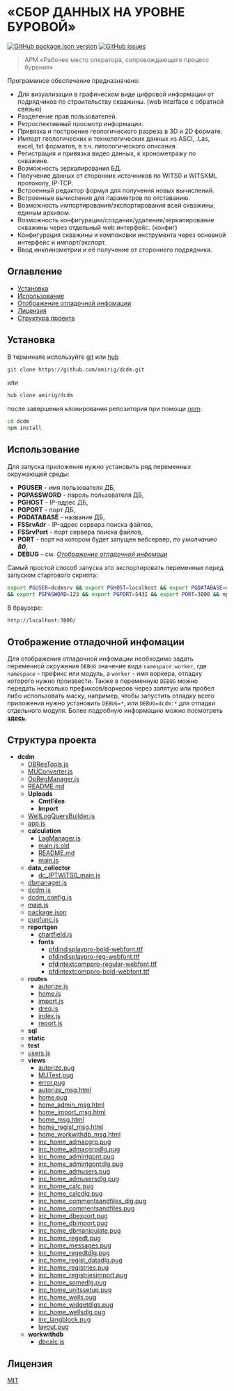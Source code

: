 # «СБОР ДАННЫХ НА УРОВНЕ БУРОВОЙ»
[![GitHub package.json version](https://img.shields.io/github/package-json/v/n19htz/readme-dcdm.svg)](https://github.com/n19htz/readme-dcdm/blob/master/package.json)
[![GitHub issues](https://img.shields.io/github/issues/n19htz/readme-dcdm.svg)](https://github.com/n19htz/readme-dcdm/issues)
> АРМ «Рабочее место оператора, сопровождающего процесс бурения»

Программное обеспечение предназначено:
 * Для визуализации в графическом виде цифровой информации от подрядчиков по строительству скважины. (web interface c обратной связью)
 * Разделение прав пользователей.
 * Ретроспективный просмотр информации.
 * Привязка и построение геологического разреза в 3D и 2D формате.
 * Импорт геологических и технологических данных из ASCI, .Las, excel, txt форматов, в т.ч. литологического описания.
 * Регистрация и привязка видео данных, к хронометражу по скважине.
 * Возможность зеркалирования БД.
 * Получение данных от сторонних источников по WITS0 и WITSXML протоколу, IP-TCP.
 * Встроенный редактор формул для получения новых вычислений.
 * Встроенные вычисления для параметров по отставанию.
 * Возможность импортирования/экспортирования всей скважины, единым архивом.
 * Возможность конфигурации/создания/удаления/зеркалирование скважины через отдельный web интерфейс. (конфиг)
 * Конфигурация скважины и компоновки инструмента через основной интерфейс и импорт/экспорт.
 * Ввод инклинометрии и её получение от стороннего подрядчика.

## Оглавление
- [Установка](#установка)
- [Использование](#использование)
- [Отображение отладочной инфомации](#отображение-отладочной-инфомации)
- [Лицензия](#лицензия)
- [Структура проекта](#структура-проекта)

## Установка
В терминале используйте [git](https://git-scm.com) или [hub](https://hub.github.com)

```bash
git clone https://github.com/amirig/dcdm.git
```
или
```bash
hub clone amirig/dcdm
```
после завершения клонирования репозитория при помощи [npm](https://docs.npmjs.com):

```bash
cd dcdm
npm install
```

## Использование
Для запуска приложения нужно установить ряд переменных окружающей среды:
- **PGUSER** - имя пользователя ДБ,
- **PGPASSWORD** - пароль пользователя ДБ,
- **PGHOST** - IP-адрес ДБ,
- **PGPORT** - порт ДБ,
- **PGDATABASE** - название ДБ,
- **FSSrvAdr** - IP-адрес сервера поиска файлов,
- **FSSrvPort** - порт сервера поиска файлов,
- **PORT** - порт на котором будет запущен вебсервер, _по умолчанию **80**_,
- **DEBUG** - см. _[Отображение отладочной инфомаци](#отображение-отладочной-инфомации)_

Самый простой способ запуска это экспортировать переменные перед запуском стартового скрипта:
```bash
export PGUSER=dcdmsrv && export PGHOST=localhost && export PGDATABASE=dcdm
&& export PGPASWORD=123 && export PGPORT=5432 && export PORT=3000 && npm run start
```

В браузере:
```bash
http://localhost:3000/
```

## Отображение отладочной инфомации
Для отображения отладочной инфомации необходимо задать 
переменной окружения `DEBUG` значение вида `namespace:worker`, где `namespace` - 
префикс или модуль, a `worker` - имя воркера, отладку которого нужно произвести. Также в переменную `DEBUG` можно передать 
несколько префиксов/воркеров
через запятую или пробел либо использовать маску, например, чтобы запустить отладку всего приложения
нужно установить `DEBUG=*`, или `DEBUG=dcdm:*` для отладки отдельного модуля. Более подробную информацию можно посмотреть **[здесь](https://github.com/visionmedia/debug)**.

## Структура проекта
- __dcdm__
  - [DBResTools.js](dcdm/DBResTools.js)
  - [MUConverter.js](dcdm/MUConverter.js)
  - [OpRegManager.js](dcdm/OpRegManager.js)
  - [README.md](dcdm/README.md)
  - __Uploads__
    - __CmtFiles__
    - __Import__
  - [WellLogQueryBuilder.js](dcdm/WellLogQueryBuilder.js)
  - [app.js](dcdm/app.js)
  - __calculation__
    - [LagManager.js](dcdm/calculation/LagManager.js)
    - [main.js.old](dcdm/calculation/main.js.old)
    - [README.md](dcdm/calculation/README.md)
    - [main.js](dcdm/calculation/main.js)
  - __data_collector__
    - [dc_IPTWITS0_main.js](dcdm/data_collector/dc_IPTWITS0_main.js)
  - [dbmanager.js](dcdm/dbmanager.js)
  - [dcdm.js](dcdm/dcdm.js)
  - [dcdm_config.js](dcdm/dcdm_config.js)
  - [main.js](dcdm/main.js)
  - [package.json](dcdm/package.json)
  - [pugfunc.js](dcdm/pugfunc.js)
  - __reportgen__
    - [chartfield.js](dcdm/reportgen/chartfield.js)
    - __fonts__
      - [pfdindisplaypro-bold-webfont.ttf](dcdm/reportgen/fonts/pfdindisplaypro-bold-webfont.ttf)
      - [pfdindisplaypro-reg-webfont.ttf](dcdm/reportgen/fonts/pfdindisplaypro-reg-webfont.ttf)
      - [pfdintextcomppro-regular-webfont.ttf](dcdm/reportgen/fonts/pfdintextcomppro-regular-webfont.ttf)
      - [pfdintextcomppro-bold-webfont.ttf](dcdm/reportgen/fonts/pfdintextcomppro-bold-webfont.ttf)
  - __routes__
    - [autorize.js](dcdm/routes/autorize.js)
    - [home.js](dcdm/routes/home.js)
    - [import.js](dcdm/routes/import.js)
    - [dreq.js](dcdm/routes/dreq.js)
    - [index.js](dcdm/routes/index.js)
    - [report.js](dcdm/routes/report.js)
  - __sql__
  - __static__
  - __test__
  - [users.js](dcdm/users.js)
  - __views__
    - [autorize.pug](dcdm/views/autorize.pug)
    - [MUTest.pug](dcdm/views/MUTest.pug)
    - [error.pug](dcdm/views/error.pug)
    - [autorize_msg.html](dcdm/views/autorize_msg.html)
    - [home.pug](dcdm/views/home.pug)
    - [home_admin_msg.html](dcdm/views/home_admin_msg.html)
    - [home_import_msg.html](dcdm/views/home_import_msg.html)
    - [home_msg.html](dcdm/views/home_msg.html)
    - [home_regist_msg.html](dcdm/views/home_regist_msg.html)
    - [home_workwithdb_msg.html](dcdm/views/home_workwithdb_msg.html)
    - [inc_home_admacgrp.pug](dcdm/views/inc_home_admacgrp.pug)
    - [inc_home_admacgrpdlg.pug](dcdm/views/inc_home_admacgrpdlg.pug)
    - [inc_home_admintgpnt.pug](dcdm/views/inc_home_admintgpnt.pug)
    - [inc_home_admintgpntdlg.pug](dcdm/views/inc_home_admintgpntdlg.pug)
    - [inc_home_admusers.pug](dcdm/views/inc_home_admusers.pug)
    - [inc_home_admusersdlg.pug](dcdm/views/inc_home_admusersdlg.pug)
    - [inc_home_calc.pug](dcdm/views/inc_home_calc.pug)
    - [inc_home_calcdlg.pug](dcdm/views/inc_home_calcdlg.pug)
    - [inc_home_commentsandfiles_dlg.pug](dcdm/views/inc_home_commentsandfiles_dlg.pug)
    - [inc_home_commentsandfiles.pug](dcdm/views/inc_home_commentsandfiles.pug)
    - [inc_home_dbexport.pug](dcdm/views/inc_home_dbexport.pug)
    - [inc_home_dbimport.pug](dcdm/views/inc_home_dbimport.pug)
    - [inc_home_dbmanipulate.pug](dcdm/views/inc_home_dbmanipulate.pug)
    - [inc_home_regedt.pug](dcdm/views/inc_home_regedt.pug)
    - [inc_home_messages.pug](dcdm/views/inc_home_messages.pug)
    - [inc_home_regedtdlg.pug](dcdm/views/inc_home_regedtdlg.pug)
    - [inc_home_regist_datadlg.pug](dcdm/views/inc_home_regist_datadlg.pug)
    - [inc_home_registries.pug](dcdm/views/inc_home_registries.pug)
    - [inc_home_registriesimport.pug](dcdm/views/inc_home_registriesimport.pug)
    - [inc_home_somedlg.pug](dcdm/views/inc_home_somedlg.pug)
    - [inc_home_unitssetup.pug](dcdm/views/inc_home_unitssetup.pug)
    - [inc_home_wells.pug](dcdm/views/inc_home_wells.pug)
    - [inc_home_widgetdlgs.pug](dcdm/views/inc_home_widgetdlgs.pug)
    - [inc_home_wellsdlg.pug](dcdm/views/inc_home_wellsdlg.pug)
    - [inc_langblock.pug](dcdm/views/inc_langblock.pug)
    - [layout.pug](dcdm/views/layout.pug)
  - __workwithdb__
    - [dbcalc.js](dcdm/workwithdb/dbcalc.js)

## Лицензия
[MIT](https://choosealicense.com/licenses/mit/)
